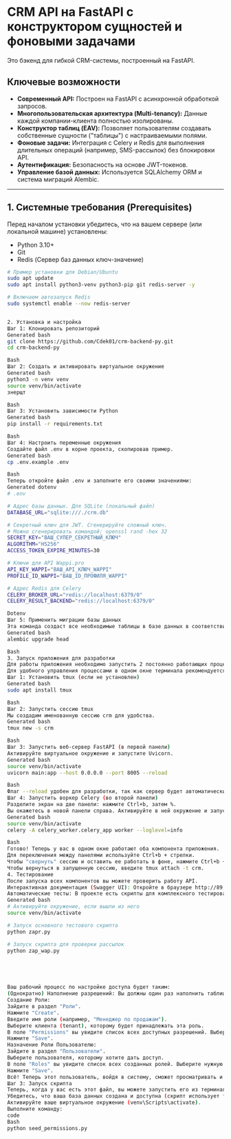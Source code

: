 # CRM API на FastAPI с конструктором сущностей и фоновыми задачами

Это бэкенд для гибкой CRM-системы, построенный на FastAPI.

## Ключевые возможности

*   **Современный API:** Построен на FastAPI с асинхронной обработкой запросов.
*   **Многопользовательская архитектура (Multi-tenancy):** Данные каждой компании-клиента полностью изолированы.
*   **Конструктор таблиц (EAV):** Позволяет пользователям создавать собственные сущности ("таблицы") с настраиваемыми полями.
*   **Фоновые задачи:** Интеграция с Celery и Redis для выполнения длительных операций (например, SMS-рассылок) без блокировки API.
*   **Аутентификация:** Безопасность на основе JWT-токенов.
*   **Управление базой данных:** Используется SQLAlchemy ORM и система миграций Alembic.

---

## 1. Системные требования (Prerequisites)

Перед началом установки убедитесь, что на вашем сервере (или локальной машине) установлены:

*   Python 3.10+
*   Git
*   Redis (Сервер баз данных ключ-значение)

```bash
# Пример установки для Debian/Ubuntu
sudo apt update
sudo apt install python3-venv python3-pip git redis-server -y

# Включаем автозапуск Redis
sudo systemctl enable --now redis-server


2. Установка и настройка
Шаг 1: Клонировать репозиторий
Generated bash
git clone https://github.com/Cdek01/crm-backend-py.git
cd crm-backend-py

Bash
Шаг 2: Создать и активировать виртуальное окружение
Generated bash
python3 -m venv venv
source venv/bin/activate
знерщт 

Bash
Шаг 3: Установить зависимости Python
Generated bash
pip install -r requirements.txt

Bash
Шаг 4: Настроить переменные окружения
Создайте файл .env в корне проекта, скопировав пример.
Generated bash
cp .env.example .env

Bash
Теперь откройте файл .env и заполните его своими значениями:
Generated dotenv
# .env

# Адрес базы данных. Для SQLite (локальный файл)
DATABASE_URL="sqlite:///./crm.db"

# Секретный ключ для JWT. Сгенерируйте сложный ключ.
# Можно сгенерировать командой: openssl rand -hex 32
SECRET_KEY="ВАШ_СУПЕР_СЕКРЕТНЫЙ_КЛЮЧ"
ALGORITHM="HS256"
ACCESS_TOKEN_EXPIRE_MINUTES=30

# Ключи для API Wappi.pro
API_KEY_WAPPI="ВАШ_API_КЛЮЧ_WAPPI"
PROFILE_ID_WAPPI="ВАШ_ID_ПРОФИЛЯ_WAPPI"

# Адрес Redis для Celery
CELERY_BROKER_URL="redis://localhost:6379/0"
CELERY_RESULT_BACKEND="redis://localhost:6379/0"

Dotenv
Шаг 5: Применить миграции базы данных
Эта команда создаст все необходимые таблицы в базе данных в соответствии с моделями.
Generated bash
alembic upgrade head

Bash
3. Запуск приложения для разработки
Для работы приложения необходимо запустить 2 постоянно работающих процесса: веб-сервер FastAPI и воркер Celery. Redis должен быть уже запущен как системный сервис.
Для удобного управления процессами в одном окне терминала рекомендуется использовать tmux.
Шаг 1: Установить tmux (если не установлен)
Generated bash
sudo apt install tmux

Bash
Шаг 2: Запустить сессию tmux
Мы создадим именованную сессию crm для удобства.
Generated bash
tmux new -s crm

Bash
Шаг 3: Запустить веб-сервер FastAPI (в первой панели)
Активируйте виртуальное окружение и запустите Uvicorn.
Generated bash
source venv/bin/activate
uvicorn main:app --host 0.0.0.0 --port 8005 --reload

Bash
Флаг --reload удобен для разработки, так как сервер будет автоматически перезапускаться при изменении кода.
Шаг 4: Запустить воркер Celery (во второй панели)
Разделите экран на две панели: нажмите Ctrl+b, затем %.
Вы окажетесь в новой панели справа. Активируйте в ней окружение и запустите воркер:
Generated bash
source venv/bin/activate
celery -A celery_worker.celery_app worker --loglevel=info

Bash
Готово! Теперь у вас в одном окне работают оба компонента приложения.
Для переключения между панелями используйте Ctrl+b + стрелки.
Чтобы "свернуть" сессию и оставить ее работать в фоне, нажмите Ctrl+b + d.
Чтобы вернуться в запущенную сессию, введите tmux attach -t crm.
4. Тестирование
После запуска всех компонентов вы можете проверить работу API.
Интерактивная документация (Swagger UI): Откройте в браузере http://89.111.169.47:8005/docs.
Автоматические тесты: В проекте есть скрипты для комплексного тестирования эндпоинтов. Запустите их из корня проекта:
Generated bash
# Активируйте окружение, если вышли из него
source venv/bin/activate

# Запуск основного тестового скрипта
python zapr.py

# Запуск скрипта для проверки рассылок
python zap_wap.py





Ваш рабочий процесс по настройке доступа будет таким:
(Однократно) Наполнение разрешений: Вы должны один раз наполнить таблицу permissions всеми возможными правами (leads:view, leads:edit и т.д.). Это можно сделать SQL-скриптом или Python-скриптом. Без этого список разрешений будет пуст.
Создание Роли:
Зайдите в раздел "Роли".
Нажмите "Create".
Введите имя роли (например, "Менеджер по продажам").
Выберите клиента (tenant), которому будет принадлежать эта роль.
В поле "Permissions" вы увидите список всех доступных разрешений. Выберите нужные (например, зажмите Ctrl и кликните на leads:view, leads:create, individuals:view).
Нажмите "Save".
Назначение Роли Пользователю:
Зайдите в раздел "Пользователи".
Выберите пользователя, которому хотите дать доступ.
В поле "Roles" вы увидите список всех созданных ролей. Выберите нужную роль ("Менеджер по продажам").
Нажмите "Save".
Всё! Теперь этот пользователь, войдя в систему, сможет просматривать и создавать лиды, но не сможет их редактировать или удалять, потому что у него есть только те права, которые вы определили для его роли.
Шаг 3: Запуск скрипта
Теперь, когда у вас есть этот файл, вы можете запустить его из терминала.
Убедитесь, что ваша база данных создана и доступна (скрипт использует те же настройки из .env, что и основное приложение).
Активируйте ваше виртуальное окружение (venv\Scripts\activate).
Выполните команду:
code
Bash
python seed_permissions.py